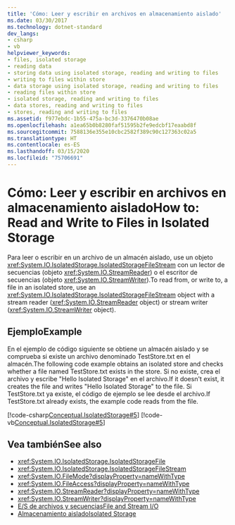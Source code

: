 ```yaml
---
title: 'Cómo: Leer y escribir en archivos en almacenamiento aislado'
ms.date: 03/30/2017
ms.technology: dotnet-standard
dev_langs:
- csharp
- vb
helpviewer_keywords:
- files, isolated storage
- reading data
- storing data using isolated storage, reading and writing to files
- writing to files within store
- data storage using isolated storage, reading and writing to files
- reading files within store
- isolated storage, reading and writing to files
- data stores, reading and writing to files
- stores, reading and writing to files
ms.assetid: f977ebdc-1b55-475a-bc3d-3376470b08ae
ms.openlocfilehash: a1ea65b0b8280faf51595b2fe9edcbf17eaabd8f
ms.sourcegitcommit: 7588136e355e10cbc2582f389c90c127363c02a5
ms.translationtype: HT
ms.contentlocale: es-ES
ms.lasthandoff: 03/15/2020
ms.locfileid: "75706691"
---
```

# <a name="how-to-read-and-write-to-files-in-isolated-storage"></a><span data-ttu-id="f1714-102">Cómo: Leer y escribir en archivos en almacenamiento aislado</span><span class="sxs-lookup"><span data-stu-id="f1714-102">How to: Read and Write to Files in Isolated Storage</span></span>
<span data-ttu-id="f1714-103">Para leer o escribir en un archivo de un almacén aislado, use un objeto <xref:System.IO.IsolatedStorage.IsolatedStorageFileStream> con un lector de secuencias (objeto <xref:System.IO.StreamReader>) o el escritor de secuencias (objeto <xref:System.IO.StreamWriter>).</span><span class="sxs-lookup"><span data-stu-id="f1714-103">To read from, or write to, a file in an isolated store, use an <xref:System.IO.IsolatedStorage.IsolatedStorageFileStream> object with a stream reader (<xref:System.IO.StreamReader> object) or stream writer (<xref:System.IO.StreamWriter> object).</span></span>  
  
## <a name="example"></a><span data-ttu-id="f1714-104">Ejemplo</span><span class="sxs-lookup"><span data-stu-id="f1714-104">Example</span></span>  
 <span data-ttu-id="f1714-105">En el ejemplo de código siguiente se obtiene un almacén aislado y se comprueba si existe un archivo denominado TestStore.txt en el almacén.</span><span class="sxs-lookup"><span data-stu-id="f1714-105">The following code example obtains an isolated store and checks whether a file named TestStore.txt exists in the store.</span></span> <span data-ttu-id="f1714-106">Si no existe, crea el archivo y escribe "Hello Isolated Storage" en el archivo.</span><span class="sxs-lookup"><span data-stu-id="f1714-106">If it doesn't exist, it creates the file and writes "Hello Isolated Storage" to the file.</span></span> <span data-ttu-id="f1714-107">Si TestStore.txt ya existe, el código de ejemplo se lee desde el archivo.</span><span class="sxs-lookup"><span data-stu-id="f1714-107">If TestStore.txt already exists, the example code reads from the file.</span></span>  
  
 [!code-csharp[Conceptual.IsolatedStorage#5](../../../samples/snippets/csharp/VS_Snippets_CLR/conceptual.isolatedstorage/cs/source5.cs#5)]
 [!code-vb[Conceptual.IsolatedStorage#5](../../../samples/snippets/visualbasic/VS_Snippets_CLR/conceptual.isolatedstorage/vb/source5.vb#5)]  
  
## <a name="see-also"></a><span data-ttu-id="f1714-108">Vea también</span><span class="sxs-lookup"><span data-stu-id="f1714-108">See also</span></span>

- <xref:System.IO.IsolatedStorage.IsolatedStorageFile>
- <xref:System.IO.IsolatedStorage.IsolatedStorageFileStream>
- <xref:System.IO.FileMode?displayProperty=nameWithType>
- <xref:System.IO.FileAccess?displayProperty=nameWithType>
- <xref:System.IO.StreamReader?displayProperty=nameWithType>
- <xref:System.IO.StreamWriter?displayProperty=nameWithType>
- [<span data-ttu-id="f1714-109">E/S de archivos y secuencias</span><span class="sxs-lookup"><span data-stu-id="f1714-109">File and Stream I/O</span></span>](../../../docs/standard/io/index.md)
- [<span data-ttu-id="f1714-110">Almacenamiento aislado</span><span class="sxs-lookup"><span data-stu-id="f1714-110">Isolated Storage</span></span>](../../../docs/standard/io/isolated-storage.md)
